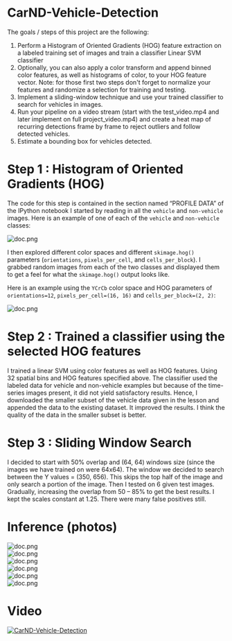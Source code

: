 # CarND-Vehicle-Detection

The goals / steps of this project are the following:

1. Perform a Histogram of Oriented Gradients (HOG) feature extraction on a labeled training set of images and train a classifier Linear SVM classifier
2. Optionally, you can also apply a color transform and append binned color features, as well as histograms of color, to your HOG feature vector. Note: for those first two steps don't forget to normalize your features and randomize a selection for training and testing.
3. Implement a sliding-window technique and use your trained classifier to search for vehicles in images.
4. Run your pipeline on a video stream (start with the test_video.mp4 and later implement on full project_video.mp4) and create a heat map of recurring detections frame by frame to reject outliers and follow detected vehicles.
5. Estimate a bounding box for vehicles detected.

# Step 1 : Histogram of Oriented Gradients (HOG)
The code for this step is contained in the section named “PROFILE DATA” of the IPython notebook 
I started by reading in all the `vehicle` and `non-vehicle` images.  Here is an example of one of each of the `vehicle` and `non-vehicle` classes:

![doc.png](https://github.com/abhisheksreesaila/CarND-Vehicle-Detection/blob/master/step1.PNG) 

I then explored different color spaces and different `skimage.hog()` parameters (`orientations`, `pixels_per_cell`, and `cells_per_block`).  I grabbed random images from each of the two classes and displayed them to get a feel for what the `skimage.hog()` output looks like.

Here is an example using the `YCrCb` color space and HOG parameters of `orientations=12`, `pixels_per_cell=(16, 16)` and `cells_per_block=(2, 2)`:

![doc.png](https://github.com/abhisheksreesaila/CarND-Vehicle-Detection/blob/master/step1.1.PNG) 

# Step 2 : Trained a classifier using the selected HOG features 
I trained a linear SVM using color features as well as HOG features. Using 32 spatial bins and HOG features specified above. The classifier used the labeled data for vehicle and non-vehicle examples but because of the time-series images present, it did not yield satisfactory results. Hence, I downloaded the smaller subset of the vehicle data given in the lesson and appended the data to the existing dataset. It improved the results. I think the quality of the data in the smaller subset is better.

# Step 3 : Sliding Window Search
I decided to start with 50% overlap and (64, 64) windows size (since the images we have trained on were 64x64). The window we decided to search between the Y values =  (350, 656). This skips the top half of the image and only search a portion of the image. Then I tested on 6 given test images.  Gradually, increasing the overlap from 50 – 85% to get the best results. I kept the scales constant at 1.25. There were many false positives still. 

# Inference (photos)
![doc.png](https://github.com/abhisheksreesaila/CarND-Vehicle-Detection/blob/master/test1_MARKED.jpg)  
![doc.png](https://github.com/abhisheksreesaila/CarND-Vehicle-Detection/blob/master/test2_MARKED.jpg)  
![doc.png](https://github.com/abhisheksreesaila/CarND-Vehicle-Detection/blob/master/test3_MARKED.jpg)  
![doc.png](https://github.com/abhisheksreesaila/CarND-Vehicle-Detection/blob/master/test4_MARKED.jpg)  
![doc.png](https://github.com/abhisheksreesaila/CarND-Vehicle-Detection/blob/master/test5_MARKED.jpg)  
![doc.png](https://github.com/abhisheksreesaila/CarND-Vehicle-Detection/blob/master/test6_MARKED.jpg)  

# Video
[![CarND-Vehicle-Detection](https://img.youtube.com/vi/5wKM09thWhY/0.jpg)](https://www.youtube.com/watch?v=5wKM09thWhY)
